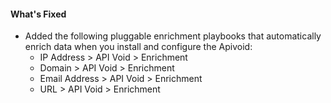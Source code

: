#### What's Fixed
- Added the following pluggable enrichment playbooks that automatically enrich data when you install and configure the Apivoid:
  - IP Address > API Void > Enrichment
  - Domain > API Void > Enrichment
  - Email Address > API Void > Enrichment
  - URL > API Void > Enrichment


